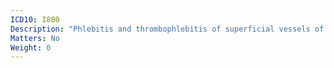 ```yaml
---
ICD10: I800
Description: "Phlebitis and thrombophlebitis of superficial vessels of lower extremities"
Matters: No
Weight: 0
---
```



